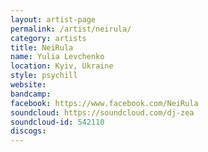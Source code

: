 ```yaml
---
layout: artist-page
permalink: /artist/neirula/
category: artists
title: NeiRula
name: Yulia Levchenko
location: Kyiv, Ukraine
style: psychill
website: 
bandcamp: 
facebook: https://www.facebook.com/NeiRula
soundcloud: https://soundcloud.com/dj-zea
soundcloud-id: 542110
discogs: 
---
```

